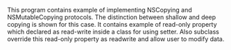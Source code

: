 
This program contains example of implementing NSCopying and NSMutableCopying protocols.
The distinction between shallow and deep copying is shown for this case.
It contains example of read-only property which declared as read-write inside a class for using setter.
Also subclass override this read-only property as readwrite and allow user to modify data. 
